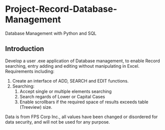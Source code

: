 # Project-Record-Database-Management
Database Management with Python and SQL

## Introduction
Develop a user .exe application of Database management, to enable Record searching, entry adding and editing without manipulating in Excel. Requirements including:
1. Create an interface of ADD, SEARCH and EDIT functions.
2. Searching: 
    1. Accept single or multiple elements searching
    2. Search regards of Lower or Capital Cases
    3. Enable scrollbars if the required space of results exceeds table (Treeview) size.


Data is from FPS Corp Inc., all values have been changed or disordered for data security, and will not be used for any purpose.
